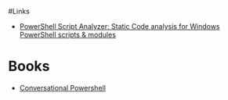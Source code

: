 #Links

- [PowerShell Script Analyzer: Static Code analysis for Windows PowerShell scripts & modules](https://blogs.msdn.microsoft.com/powershell/2015/02/24/powershell-script-analyzer-static-code-analysis-for-windows-powershell-scripts-modules/)


# Books

- [Conversational Powershell](http://donjones.com/2016/03/25/free-book-conversational-powershell/)
